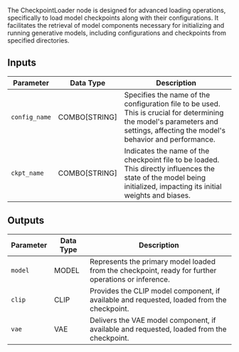 The CheckpointLoader node is designed for advanced loading operations, specifically to load model checkpoints along with their configurations. It facilitates the retrieval of model components necessary for initializing and running generative models, including configurations and checkpoints from specified directories.

## Inputs

| Parameter    | Data Type | Description |
|--------------|--------------|-------------|
| `config_name` | COMBO[STRING] | Specifies the name of the configuration file to be used. This is crucial for determining the model's parameters and settings, affecting the model's behavior and performance. |
| `ckpt_name`  | COMBO[STRING] | Indicates the name of the checkpoint file to be loaded. This directly influences the state of the model being initialized, impacting its initial weights and biases. |

## Outputs

| Parameter | Data Type | Description |
|-----------|-------------|-------------|
| `model`   | MODEL     | Represents the primary model loaded from the checkpoint, ready for further operations or inference. |
| `clip`    | CLIP      | Provides the CLIP model component, if available and requested, loaded from the checkpoint. |
| `vae`     | VAE       | Delivers the VAE model component, if available and requested, loaded from the checkpoint. |
